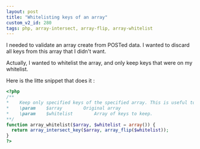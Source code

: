 ```yaml
---
layout: post
title: "Whitelisting keys of an array"
custom_v2_id: 280
tags: php, array-intersect, array-flip, array-whitelist
---
```


I needed to validate an array create from POSTed data. I wanted to discard all
keys from this array that I didn't want.

Actually, I wanted to whitelist the array, and only keep keys that were on my
whitelist.

Here is the litte snippet that does it :

```php
<?php
/**
*    Keep only specified keys of the specified array. This is useful to whitelist an array of parameters.
*    \param    $array        Original array
*    \param    $whitelist        Array of keys to keep.
**/
function array_whitelist($array, $whitelist = array()) {
  return array_intersect_key($array, array_flip($whitelist));
}
?>
```

